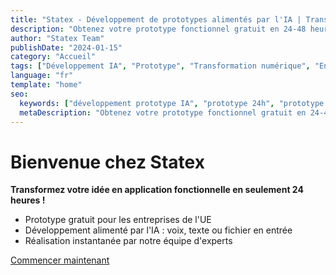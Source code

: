 ```yaml
---
title: "Statex - Développement de prototypes alimentés par l'IA | Transformez vos idées en applications fonctionnelles en 24 heures"
description: "Obtenez votre prototype fonctionnel gratuit en 24-48 heures. Services de développement alimentés par l'IA pour les entreprises de l'UE. Voix, texte ou fichier en entrée - nous créons votre application instantanément."
author: "Statex Team"
publishDate: "2024-01-15"
category: "Accueil"
tags: ["Développement IA", "Prototype", "Transformation numérique", "Entreprise UE", "Développement 24h"]
language: "fr"
template: "home"
seo:
  keywords: ["développement prototype IA", "prototype 24h", "prototype gratuit", "développement logiciel UE", "automatisation IA", "transformation numérique", "développement web", "logiciel sur mesure", "France", "conseil technologique", "automatisation des entreprises"]
  metaDescription: "Obtenez votre prototype fonctionnel gratuit en 24-48 heures. Services de développement alimentés par l'IA pour les entreprises de l'UE."
---
```


# Bienvenue chez Statex

**Transformez votre idée en application fonctionnelle en seulement 24 heures !**

- Prototype gratuit pour les entreprises de l'UE
- Développement alimenté par l'IA : voix, texte ou fichier en entrée
- Réalisation instantanée par notre équipe d'experts

[Commencer maintenant](contact)